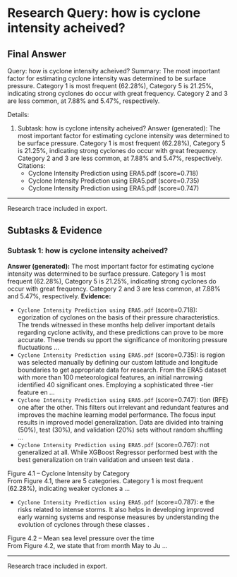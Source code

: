 # Research Query: how is cyclone intensity acheived?

## Final Answer
Query: how is cyclone intensity acheived?
Summary:
The most important factor for estimating cyclone intensity was determined to be surface pressure.
Category 1 is most frequent (62.28%), Category 5 is 21.25%, indicating strong cyclones do occur with
great frequency. Category 2 and 3 are less common, at 7.88% and 5.47%, respectively.

Details:
1. Subtask: how is cyclone intensity acheived?
   Answer (generated):
The most important factor for estimating cyclone intensity was determined to be surface pressure.
Category 1 is most frequent (62.28%), Category 5 is 21.25%, indicating strong cyclones do occur with
great frequency. Category 2 and 3 are less common, at 7.88% and 5.47%, respectively.
   Citations:
    - Cyclone Intensity Prediction using ERA5.pdf (score=0.718)
    - Cyclone Intensity Prediction using ERA5.pdf (score=0.735)
    - Cyclone Intensity Prediction using ERA5.pdf (score=0.747)

---
Research trace included in export.


## Subtasks & Evidence

### Subtask 1: how is cyclone intensity acheived?
**Answer (generated):** The most important factor for estimating cyclone intensity was determined to be surface pressure. Category 1 is most frequent (62.28%), Category 5 is 21.25%, indicating strong cyclones do occur with great frequency. Category 2 and 3 are less common, at 7.88% and 5.47%, respectively.
**Evidence:**
- `Cyclone Intensity Prediction using ERA5.pdf` (score=0.718): egorization of cyclones on the basis of 
their pressure characteristics. The trends witnessed in these 
months help deliver important details regarding cyclone 
activity, and these predictions can prove to be more accurate. 
These trends su pport the significance of monitoring pressure 
fluctuations ...
- `Cyclone Intensity Prediction using ERA5.pdf` (score=0.735): is region was selected 
manually by defining our custom latitude and longitude 
boundaries to get appropriate data for research. From the 
ERA5 dataset with more than 100 meteorological features, an 
initial narrowing identified  40 significant ones. Employing a 
sophisticated three -tier feature en ...
- `Cyclone Intensity Prediction using ERA5.pdf` (score=0.747): tion (RFE) one after the other. This filters out 
irrelevant and redundant features and improves the machine 
learning model performance. The focus input results in 
improved model generalization. Data are divided into training 
(50%), test (30%), and validation (20%) sets without random 
shuffling  ...
- `Cyclone Intensity Prediction using ERA5.pdf` (score=0.767): not generalized at all. While XGBoost 
Regressor performed best with the best generalization  on train 
validation and unseen test data . 
 
 
Figure 4.1  – Cyclone Intensity by Category  
  From Figure 4.1, there are 5  categories. Category 1 is 
most frequent (62.28%), indicating weaker cyclones a ...
- `Cyclone Intensity Prediction using ERA5.pdf` (score=0.787): e the risks related 
to intense storms. It also helps in developing improved early 
warning systems and response measures by understanding the 
evolution of cyclones  through these classes . 
 
 
Figure 4.2 – Mean sea level pressure over the time  
From Figure 4.2, we state that from month May to Ju ...

---
Research trace included in export.
